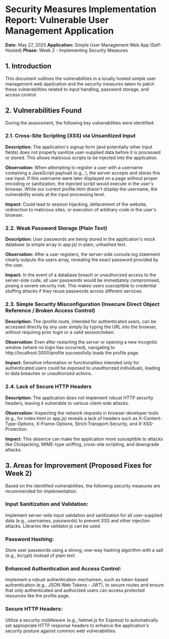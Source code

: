 # Security Measures Implementation Report: Vulnerable User Management Application
**Date:** May 27, 2025
**Application:** Simple User Management Web App (Self-Hosted)
**Phase:** Week 2 - Implementing Security Measures 

## 1. Introduction
This document outlines the vulnerabilities in a locally hosted simple user management web application and the security measures taken to 
 patch these vulnerabilities related to input handling, password storage, and access control.

## 2. Vulnerabilities Found
During the assessment, the following key vulnerabilities were identified:

### 2.1. Cross-Site Scripting (XSS) via Unsanitized Input
**Description:** The application's signup form (and potentially other input fields) does not properly sanitize user-supplied data before it is processed or stored. This allows malicious scripts to be injected into the application.

**Observation:** When attempting to register a user with a username containing a JavaScript payload (e.g., <script>alert('XSS Vulnerable!');</script>), the server accepts and stores this raw input. If this username were later displayed on a page without proper encoding or sanitization, the injected script would execute in the user's browser. While our current profile.html doesn't display the username, the vulnerability exists at the input processing level.

**Impact:** Could lead to session hijacking, defacement of the website, redirection to malicious sites, or execution of arbitrary code in the user's browser.

### 2.2. Weak Password Storage (Plain Text)
**Description:** User passwords are being stored in the application's mock database (a simple array in app.js) in plain, unhashed text.

**Observation:** After a user registers, the server-side console.log statement clearly outputs the users array, revealing the exact password provided by the user.

**Impact:** In the event of a database breach or unauthorized access to the server-side code, all user passwords would be immediately compromised, posing a severe security risk. This makes users susceptible to credential stuffing attacks if they reuse passwords across different services.

### 2.3. Simple Security Misconfiguration (Insecure Direct Object Reference / Broken Access Control)
**Description:** The /profile route, intended for authenticated users, can be accessed directly by any user simply by typing the URL into the browser, without requiring prior login or a valid session/token.

**Observation:** Even after restarting the server or opening a new incognito window (where no login has occurred), navigating to http://localhost:3000/profile successfully loads the profile page.

**Impact:** Sensitive information or functionalities intended only for authenticated users could be exposed to unauthorized individuals, leading to data breaches or unauthorized actions.

### 2.4. Lack of Secure HTTP Headers
**Description:** The application does not implement robust HTTP security headers, leaving it vulnerable to various client-side attacks.

**Observation:** Inspecting the network requests in browser developer tools (e.g., for index.html or app.js) reveals a lack of headers such as X-Content-Type-Options, X-Frame-Options, Strict-Transport-Security, and X-XSS-Protection.

**Impact:** This absence can make the application more susceptible to attacks like Clickjacking, MIME-type sniffing, cross-site scripting, and downgrade attacks.

## 3. Areas for Improvement (Proposed Fixes for Week 2)
Based on the identified vulnerabilities, the following security measures are recommended for implementation:

### Input Sanitization and Validation: 
Implement server-side input validation and sanitization for all user-supplied data (e.g., usernames, passwords) to prevent XSS and other injection attacks. Libraries like validator.js can be used.

### Password Hashing: 
Store user passwords using a strong, one-way hashing algorithm with a salt (e.g., bcrypt) instead of plain text.

### Enhanced Authentication and Access Control: 
Implement a robust authentication mechanism, such as token-based authentication (e.g., JSON Web Tokens - JWT), to secure routes and ensure that only authenticated and authorized users can access protected resources like the profile page.

### Secure HTTP Headers: 
Utilize a security middleware (e.g., helmet.js for Express) to automatically set appropriate HTTP response headers to enhance the application's security posture against common web vulnerabilities.
